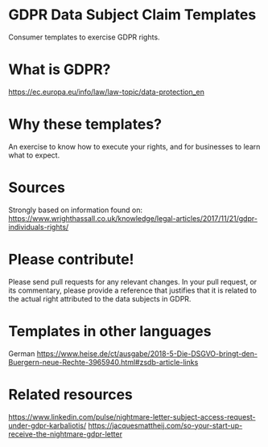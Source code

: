 # GDPR Data Subject Claim Templates
Consumer templates to exercise GDPR rights.

# What is GDPR?

https://ec.europa.eu/info/law/law-topic/data-protection_en

# Why these templates?

An exercise to know how to execute your rights, and for businesses to learn what to expect.

# Sources

Strongly based on information found on:
https://www.wrighthassall.co.uk/knowledge/legal-articles/2017/11/21/gdpr-individuals-rights/

# Please contribute!

Please send pull requests for any relevant changes. In your pull request, or its commentary, please provide a reference that justifies that it is related to the actual right attributed to the data subjects in GDPR.

# Templates in other languages

German https://www.heise.de/ct/ausgabe/2018-5-Die-DSGVO-bringt-den-Buergern-neue-Rechte-3965940.html#zsdb-article-links

# Related resources

https://www.linkedin.com/pulse/nightmare-letter-subject-access-request-under-gdpr-karbaliotis/
https://jacquesmattheij.com/so-your-start-up-receive-the-nightmare-gdpr-letter
